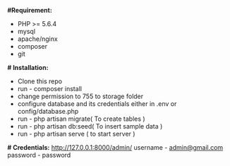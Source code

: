 **#Requirement:**
* PHP >= 5.6.4
* mysql
* apache/nginx
* composer
* git

**# Installation:**

* Clone this repo
* run - composer install
* change permission to 755 to storage folder
* configure database and its credentials either in .env or config/database.php
* run - php artisan migrate( To create tables )
* run - php artisan db:seed( To insert sample data ) 
* run - php artisan serve ( to start server )

**# Credentials:**
http://127.0.0.1:8000/admin/
username - admin@gmail.com
password - password
